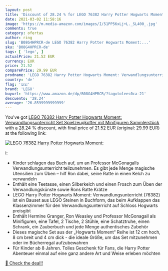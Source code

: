```yaml
---
layout: post
title: 'Discount of 28.24 % for LEGO 76382 Harry Potter Hogwarts Moment:'
date: 2021-03-02 11:58:16
image: 'https://m.media-amazon.com/images/I/51PP56xLj+L._SL400_.jpg'
comments: true
category: ofertas
author: ring
slug: 'B08G4HPRCR-de LEGO 76382 Harry Potter Hogwarts Moment:...'
sku: 'B08G4HPRCR-de'
tags: [ 'lego', ]
actualPrice: 21.52 EUR
currency: EUR
price: 21.52
comparePrice: 29.99 EUR
prodname: 'LEGO 76382 Harry Potter Hogwarts Moment: Verwandlungsunterricht Set  Spielzeugkoffer mit Minifiguren  Sammlerstück'
country: 'de'
flag: '🇩🇪'
brand: 'LEGO'
buyurl: 'https://www.amazon.de/dp/B08G4HPRCR/?tag=tolees0ca-21'
descuento: '28.24'
average: '26.8599999999999'
---
```


You've got [LEGO 76382 Harry Potter Hogwarts Moment: Verwandlungsunterricht Set  Spielzeugkoffer mit Minifiguren  Sammlerstück](https://www.amazon.de/dp/B08G4HPRCR/?tag=tolees0ca-21) with a  28.24 % discount, with final price of 21.52 EUR (original: 29.99 EUR) at the following link:

[![LEGO 76382 Harry Potter Hogwarts Moment:](https://m.media-amazon.com/images/I/51PP56xLj+L._SL400_.jpg)](https://www.amazon.de/dp/B08G4HPRCR/?tag=tolees0ca-21)

ℹ️:

- Kinder schlagen das Buch auf, um an Professor McGonagalls Verwandlungsunterricht teilzunehmen. Es gibt jede Menge magische Utensilien zum Üben – hilf Ron dabei, seine Ratte in einen Kelch zu verwandeln
- Enthält eine Teetasse, einen Silberkelch und einen Frosch zum Üben der Verwandlungskünste sowie Rons Ratte Krätze
- LEGO Harry Potter Hogwarts Moment: Verwandlungsunterricht (76382) ist ein Bauset aus LEGO Steinen in Buchform, das beim Aufklappen das Klassenzimmer für den Verwandlungsunterricht auf Schloss Hogwarts preisgibt
- Enthält Hermine Granger, Ron Weasley und Professor McGonagall als Minifiguren, eine Tafel, 2 Tische, 2 Stühle, eine Schatztruhe, einen Schrank, ein Zauberbuch und jede Menge authentisches Zubehör
- Dieses magische Set aus der „Hogwarts Moment“ Reihe ist 12 cm hoch, 8 cm breit und 4 cm dick - die ideale Größe, um das Set mitzunehmen oder im Bücherregal aufzubewahren
- Für Kinder ab 8 Jahren. Tolles Geschenk für Fans, die Harry Potter Abenteuer einmal auf eine ganz andere Art und Weise erleben möchten

[🛒 Check the deal!!](https://www.amazon.de/dp/B08G4HPRCR/?tag=tolees0ca-21)
